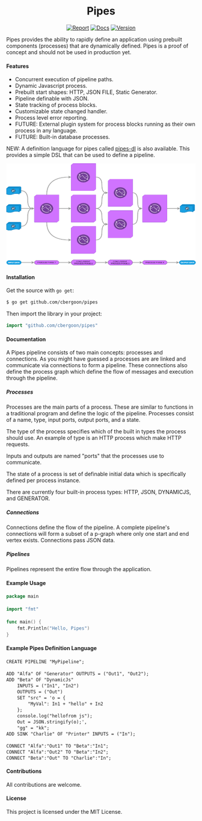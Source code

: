 <h1 align="center">Pipes</h1>
<p align="center">
<a href="https://goreportcard.com/report/github.com/cbergoon/pipes"><img src="https://goreportcard.com/badge/github.com/cbergoon/pipes-dl?1=1" alt="Report"></a>
<a href="https://godoc.org/github.com/cbergoon/pipes"><img src="https://img.shields.io/badge/godoc-reference-brightgreen.svg" alt="Docs"></a>
<a href="#"><img src="https://img.shields.io/badge/version-0.1.0-brightgreen.svg" alt="Version"></a>
</p>

Pipes provides the ability to rapidly define an application using prebuilt components (processes) that are dynamically
defined. Pipes is a proof of concept and should not be used in production yet.

#### Features

* Concurrent execution of pipeline paths.
* Dynamic Javascript process.
* Prebuilt start shapes: HTTP, JSON FILE, Static Generator.
* Pipeline definable with JSON.
* State tracking of process blocks.
* Customizable state changed handler.
* Process level error reporting.
* FUTURE: External plugin system for process blocks running as their own process in any language.
* FUTURE: Built-in database processes.

NEW: A definition language for pipes called [pipes-dl](https://github.com/cbergoon/pipes-dl) is also available. This provides a simple
DSL that can be used to define a pipeline.

![flow](/resources/pipes-diagram.png)

#### Installation

Get the source with ```go get```:

```bash
$ go get github.com/cbergoon/pipes
```

Then import the library in your project:

```go
import "github.com/cbergoon/pipes"
```

#### Documentation

A Pipes pipeline consists of two main concepts: processes and connections. As you might have guessed a processes are
are linked and communicate via connections to form a pipeline. These connections also define the process graph which
define the flow of messages and execution through the pipeline.

##### Processes

Processes are the main parts of a process. These are similar to functions in a traditional program and define the logic
of the pipeline. Processes consist of a name, type, input ports, output ports, and a state.

The type of the process specifies which of the built in types the process should use. An example of type is an HTTP
process which make HTTP requests.

Inputs and outputs are named "ports" that the processes use to communicate.

The state of a process is set of definable initial data which is specifically defined per process instance.

There are currently four built-in process types: HTTP, JSON, DYNAMICJS, and GENERATOR.

##### Connections

Connections define the flow of the pipeline. A complete pipeline's connections will form a subset of a p-graph where only
one start and end vertex exists. Connections pass JSON data.

##### Pipelines

Pipelines represent the entire flow through the application.

#### Example Usage

```go
package main

import "fmt"

func main() {
    fmt.Println("Hello, Pipes")
}
```

#### Example Pipes Definition Language

```pdl
CREATE PIPELINE "MyPipeline";

ADD "Alfa" OF "Generator" OUTPUTS = ("Out1", "Out2");
ADD "Beta" OF "DynamicJs"
    INPUTS = ("In1", "In2")
    OUTPUTS = ("Out")
    SET "src" = 'o = {
        "MyVal": In1 + "hello" + In2
    };
    console.log("hellofrom js");
    Out = JSON.stringify(o);',
    "gg" = "kk";
ADD SINK "Charlie" OF "Printer" INPUTS = ("In");

CONNECT "Alfa":"Out1" TO "Beta":"In1";
CONNECT "Alfa":"Out2" TO "Beta":"In2";
CONNECT "Beta":"Out" TO "Charlie":"In";
```

#### Contributions

All contributions are welcome.

#### License

This project is licensed under the MIT License.